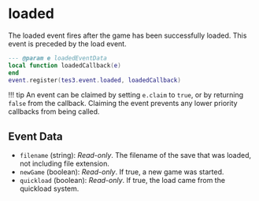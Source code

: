 # loaded

The loaded event fires after the game has been successfully loaded. This event is preceded by the load event.

```lua
--- @param e loadedEventData
local function loadedCallback(e)
end
event.register(tes3.event.loaded, loadedCallback)
```

!!! tip
	An event can be claimed by setting `e.claim` to `true`, or by returning `false` from the callback. Claiming the event prevents any lower priority callbacks from being called.

## Event Data

* `filename` (string): *Read-only*. The filename of the save that was loaded, not including file extension.
* `newGame` (boolean): *Read-only*. If true, a new game was started.
* `quickload` (boolean): *Read-only*. If true, the load came from the quickload system.

